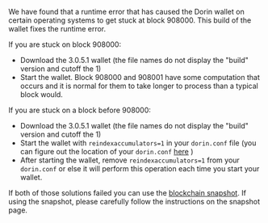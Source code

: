 We have found that a runtime error that has caused the Dorin wallet on certain operating systems to get stuck at block 908000. This build of the wallet fixes the runtime error.

If you are stuck on block 908000:
- Download the 3.0.5.1 wallet (the file names do not display the "build" version and cutoff the 1)
- Start the wallet. Block 908000 and 908001 have some computation that occurs and it is normal for them to take longer to process than a typical block would.

If you are stuck on a block before 908000:
- Download the 3.0.5.1 wallet (the file names do not display the "build" version and cutoff the 1)
- Start the wallet with `reindexaccumulators=1` in your `dorin.conf` file (you can figure out the location of your `dorin.conf` [here](https://dorin.freshdesk.com/support/solutions/articles/30000004664-where-are-my-wallet-dat-blockchain-and-configuration-conf-files-located-) )
- After starting the wallet, remove `reindexaccumulators=1` from your `dorin.conf` or else it will perform this operation each time you start your wallet.

If both of those solutions failed you can use the [blockchain snapshot](http://178.254.23.111/~pub/Dorin/Daily-Snapshots-Html/Dorin-Daily-Snapshots.html). If using the snapshot, please carefully follow the instructions on the snapshot page.